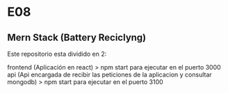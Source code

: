# E08
## Mern Stack (Battery Reciclyng)

Este repositorio esta dividido en 2:

frontend (Aplicación en react) > npm start para ejecutar en el puerto 3000
api (Api encargada de recibir las peticiones de la aplicacion y consultar mongodb) > npm start para ejecutar en el puerto 3100